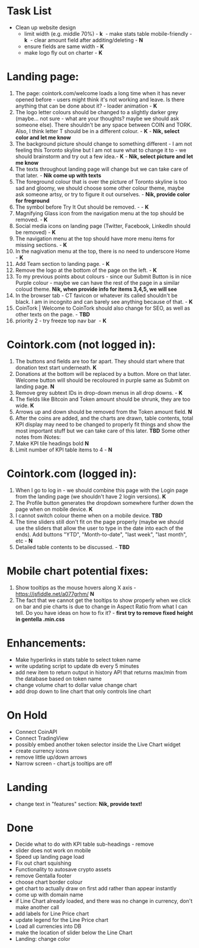 # Task List

- Clean up website design
  - limit width (e.g. middle 70%) - **k**
  - make stats table mobile-friendly - **k**
  - clear amount field after additing/deleting - **N**
  - ensure fields are same width - **K**
  - make logo fly out on charter - **K**
  
# Landing page:
1) The page: cointork.com/welcome loads a long time when it has never opened before - users might think it's not working and leave. Is there anything that can be done about it? - loader animation  - **K**
3) The logo letter colours should be changed to a slightly darker grey (maybe… not sure - what are your thoughts? maybe  we should ask someone else). There shouldn't be any space between COIN and TORK. Also, I think letter T should be in a different colour. - **K** - **Nik, select color and let me know**
4) The background picture should change to something different - I am not feeling this Toronto skyline but I am not sure what to change it to - we should brainstorm and try out a few idea.- **K** - **Nik, select picture and let me know**
5) The texts throughout landing page will change but we can take care of that later. - **Nik come up with texts**
6) The foreground colour that is over the picture of Toronto skyline is too sad and gloomy, we should choose some other colour theme, maybe ask someone artsy, or try to figure it out ourselves. - **Nik, provide color for freground**
7) The symbol before Try It Out should be removed. -  - **K**
8) Magnifying Glass icon from the navigation menu at the top should be removed.  - **K**
9) Social media icons on landing page (Twitter, Facebook, LinkedIn should be removed)  - **K**
10) The navigation menu at the top should have more menu items for missing sections. - **K**
11) In the nagivation menu at the top, there is no need to underscore Home  - **K**
12) Add Team section to landing page.  - **K**
13) Remove the logo at the bottom of the page on the left. - **K**
14) To my previous points about colours - since our Submit Button is in nice Purple colour - maybe we can have the rest of the page in a similar coloud theme. **Nik, when provide info for items 3,4,5, we will see**
15) In the browser tab - CT favicon or whatever its called shouldn't be black. I am in incognito and can barely see anything because of that. - **K**
16) CoinTork | Welcome to CoinTork should also change for SEO, as well as other texts on the page. - **TBD**
17) priority 2 - try freeze top nav bar  - **K**
  
# Cointork.com (not logged in):
1) The buttons and fields are too far apart. They should start where that donation text start underneath. **K**
2) Donations at the bottom will be replaced by a button. More on that later. Welcome button will should be recoloured in purple same as Submit on landing page.  **N**
3) Remove grey subtext IDs in drop-down menus in all drop downs. - **K**
4) The fields like Bitcoin and Token amount should be shrunk, they are too wide. **K**
5) Arrows up and down should be removed from the Token amount field. **N**
6) After the coins are added, and the charts are drawn, table contents, total KPI display may need to be changed to properly fit things and show the most important stuff but we can take care of this later. **TBD**
Some other notes from iNotes:
7) Make KPI tile headings bold **N**
8) Limit number of KPI table items to 4 - **N**
  
# Cointork.com (logged in):
1) When I go to log in - we should combine this page with the Login page from the landing page (we shouldn't have 2 login versions). **K**
3) The Profile button generates the dropdown somewhere further down the page when on mobile device. **K**
4) I cannot switch colour theme when on a mobile device. **TBD**
5) The time sliders still don't fit on the page properly (maybe we should use the sliders that allow the user to type in the date into each of the ends). Add buttons "YTD", "Month-to-date", "last week", "last month", etc - **N**
6) Detailed table contents to be discussed.  - **TBD**


# Mobile chart potential fixes:
1) Show tooltips as the mouse hovers along X axis - https://jsfiddle.net/a077grhm/ **N**
2) The fact that we cannot get the tooltips to show properly when we click on bar and pie charts is due to change in Aspect Ratio from what I can tell. Do you have ideas on how to fix it? - **first try to remove  fixed height in gentella .min.css**
  
  
# Enhancements:
 - Make hyperlinks in stats table to select token name
 - write updating script to update db every 5 minutes 
 - add new item to return output in history API that returns max/min from the database based on token name
 - change volume chart to dollar value change chart
 - add drop down to line chart that only controls line chart
  
# On Hold
- Connect CoinAPI
- Connect TradingView
- possibly embed another token selector inside the Live Chart widget 
- create currency icons
- remove little up/down arrows
- Narrow screen - chart.js tooltips are off

# Landing
 - change text in "features" section: **Nik, provide text!**
 
# Done
- Decide what to do with KPI table sub-headings - remove
- slider does not work on mobile
- Speed up landing page load
- Fix out chart squishing
- Functionality to autosave crypto assets
- remove Gentalla footer
- choose chart border colour
- get chart to actually draw on first add rather than appear instantly
- come up with domain name
- if Line Chart already loaded, and there was no change in currency, don't make another call
- add labels for Line Price chart
- update legend for the Line Price chart
- Load all currencies into DB
- make the location of slider below the Line Chart
- Landing: change color
